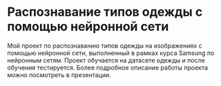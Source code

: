 # Распознавание типов одежды с помощью нейронной сети
Мой проект по распознаванию типов одежды на изображениях с помощью нейронной сети, выполненный в рамках курса Samsung по нейронным сетям. 
Проект обучается на датасете одежды и после обучения тестируется.
Более подробное описание работы проекта можно посмотреть в презентации.

